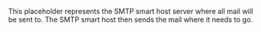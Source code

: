 This placeholder represents the SMTP smart host server where all mail will be sent to.
The SMTP smart host then sends the mail where it needs to go.